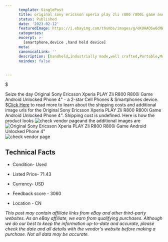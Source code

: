 ```yaml
---
      template: SinglePost
      title: original sony ericsson xperia play zli r800 r800i game android unlocked phone 4 
      status: Published
      date: '2023-02-12'
      featuredImage: https://i.ebayimg.com/thumbs/images/g/eKUAAOSw6dNWSd9t/s-l225.jpg
      categories: 
      excerpt: >-
        [smartphone,device ,hand held device]
      meta:
      canonicalLink: ''
      description: [handheld,industrially made,well crafted,Portable,Mobile,Compact,Convenient,Lightweight,Maneuverable,Man-portable,Miniature,Carriable,Hand-held,Light,Holdable,Transportable,Mobile device,Pocket-sized,On-the-go,Wireless,Cordless,Compact size,Convenient size, smartphone,device ,hand held device]
      noindex: false
      
        
---
```

$

Seize the day Original Sony Ericsson Xperia PLAY Zli R800 R800i Game Android Unlocked Phone 4" - a 2-star Cell Phones & Smartphones device.
$[Click Here](https://www.ebay.com/itm/254669321814?hash=item3b4b797656%3Ag%3AeKUAAOSw6dNWSd9t&mkevt=1&mkcid=1&mkrid=711-53200-19255-0&campid=%253CePNCampaignId%253E&customid=%253CreferenceId%253E&toolid=10049) to read more to learn about the shipping costs and additional image urls for the Original Sony Ericsson Xperia PLAY Zli R800 R800i Game Android Unlocked Phone 4". Shipping cost is undefined. Here is how the product looks ![check vendor page](https://i.ebayimg.com/thumbs/images/g/eKUAAOSw6dNWSd9t/s-l225.jpg)and the additional images are![Original Sony Ericsson Xperia PLAY Zli R800 R800i Game Android Unlocked Phone 4"](https://i.ebayimg.com/images/g/eKUAAOSw6dNWSd9t/s-l1200.jpg)![check vendor page](https://origin-galleryplus.ebayimg.com/ws/web/254669321814_2_0_1/225x225.jpg,https://origin-galleryplus.ebayimg.com/ws/web/254669321814_3_0_1/225x225.jpg,https://origin-galleryplus.ebayimg.com/ws/web/254669321814_4_0_1/225x225.jpg)



 ## Technical Facts 



     
      

 - Condition- Used 


      

 - Listed Price- 71.43 


      

 - Currency- USD 


      

 - Feedback score - 3060 


      

 - Location - CN 


      
      

 *_This post may contain affiliate links from eBay and other third-party websites. As an eBay affiliate, we earn from qualifying purchases. Although we do our best to keep the information up-to-date and accurate, please check the date and all details with the vendor's website before making a purchase. Not all data may be accurate._*






